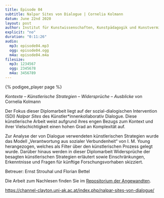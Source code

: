 ```yaml
---
title: Episode 04
subtitle: Nalpar Sites von Dialogue | Cornelia Kolmann
datum: June 22nd 2020
layout: post
author: Institut für Kunstwissenschaften, Kunstpädagogik und Kunstvermittlung
explicit: "no"
duration: "0:11:26"
audio:
  mp3: episode04.mp3
  ogg: episode04.ogg
  m4a: episode04.m4a
filesize:
  mp3: 1234567
  ogg: 2345678
  m4a: 3456789
---
```


{% podigee_player page %}

_Kontexte – Künstlerische Strategien – Widersprüche – Ausblicke_ von Cornelia Kolmann

Der Fokus dieser Diplomarbeit liegt auf der sozial-dialogischen Intervention (SDI) _Nalpar Sites_ des Künstler\*innenkollaborativ Dialogue. Diese künstlerische Arbeit weist aufgrund ihres engen Bezugs zum Kontext und ihrer Vielschichtigkeit einen hohen Grad an Komplexität auf.

Zur Analyse der von Dialogue verwendeten künstlerischen Strategien wurde das Modell „Verantwortung aus sozialer Verbundenheit“ von I. M. Young herangezogen, welches als Filter über den künstlerischen Prozess gelegt wurde. Darüber hinaus werden in dieser Diplomarbeit Widersprüche der besagten künstlerischen Strategien erläutert sowie Einschränkungen, Erkenntnisse und Fragen für künftige Forschungsvorhaben skizziert.

Betreuer: Ernst Strouhal und Florian Bettel

Die Arbeit zum Nachlesen finden Sie im [Repositorium der Angewandten](http://phaidra.bibliothek.uni-ak.ac.at/o:35242).

https://channel-clayton.uni-ak.ac.at/index.php/nalpar-sites-von-dialogue/
